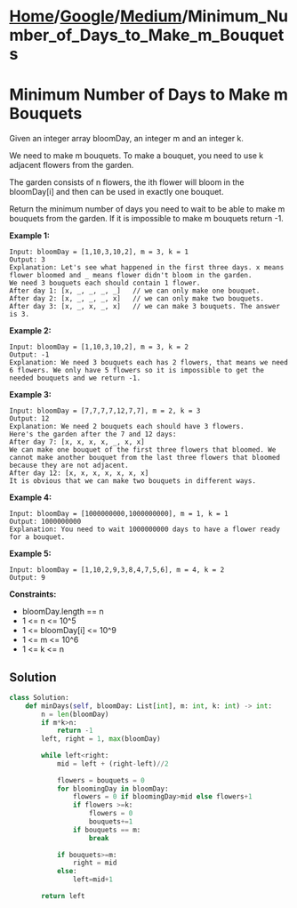 # [Home](./../..)/[Google](./..)/[Medium](./)/Minimum_Number_of_Days_to_Make_m_Bouquets
<h1>Minimum Number of Days to Make m Bouquets</h1>

<p>
Given an integer array bloomDay, an integer m and an integer k.
</p>
<p>
We need to make m bouquets. To make a bouquet, you need to use k adjacent flowers from the garden.
</p>
<p>
The garden consists of n flowers, the ith flower will bloom in the bloomDay[i] and then can be used in exactly one bouquet.
</p>
<p>
Return the minimum number of days you need to wait to be able to make m bouquets from the garden. If it is impossible to make m bouquets return -1.
</p>

<b>Example 1:</b>

    Input: bloomDay = [1,10,3,10,2], m = 3, k = 1
    Output: 3
    Explanation: Let's see what happened in the first three days. x means flower bloomed and _ means flower didn't bloom in the garden.
    We need 3 bouquets each should contain 1 flower.
    After day 1: [x, _, _, _, _]   // we can only make one bouquet.
    After day 2: [x, _, _, _, x]   // we can only make two bouquets.
    After day 3: [x, _, x, _, x]   // we can make 3 bouquets. The answer is 3.

<b>Example 2:</b>

    Input: bloomDay = [1,10,3,10,2], m = 3, k = 2
    Output: -1
    Explanation: We need 3 bouquets each has 2 flowers, that means we need 6 flowers. We only have 5 flowers so it is impossible to get the needed bouquets and we return -1.

<b>Example 3:</b>

    Input: bloomDay = [7,7,7,7,12,7,7], m = 2, k = 3
    Output: 12
    Explanation: We need 2 bouquets each should have 3 flowers.
    Here's the garden after the 7 and 12 days:
    After day 7: [x, x, x, x, _, x, x]
    We can make one bouquet of the first three flowers that bloomed. We cannot make another bouquet from the last three flowers that bloomed because they are not adjacent.
    After day 12: [x, x, x, x, x, x, x]
    It is obvious that we can make two bouquets in different ways.

<b>Example 4:</b>

    Input: bloomDay = [1000000000,1000000000], m = 1, k = 1
    Output: 1000000000
    Explanation: You need to wait 1000000000 days to have a flower ready for a bouquet.

<b>Example 5:</b>

    Input: bloomDay = [1,10,2,9,3,8,4,7,5,6], m = 4, k = 2
    Output: 9
    
<b>Constraints:</b>

- bloomDay.length == n
- 1 <= n <= 10^5
- 1 <= bloomDay[i] <= 10^9
- 1 <= m <= 10^6
- 1 <= k <= n

<h2>Solution</h2>

```python
class Solution:
    def minDays(self, bloomDay: List[int], m: int, k: int) -> int:
        n = len(bloomDay)
        if m*k>n:
            return -1
        left, right = 1, max(bloomDay)
        
        while left<right:
            mid = left + (right-left)//2
            
            flowers = bouquets = 0
            for bloomingDay in bloomDay:
                flowers = 0 if bloomingDay>mid else flowers+1
                if flowers >=k:
                    flowers = 0
                    bouquets+=1
                if bouquets == m:
                    break
            
            if bouquets>=m:
                right = mid
            else:
                left=mid+1
        
        return left
```
